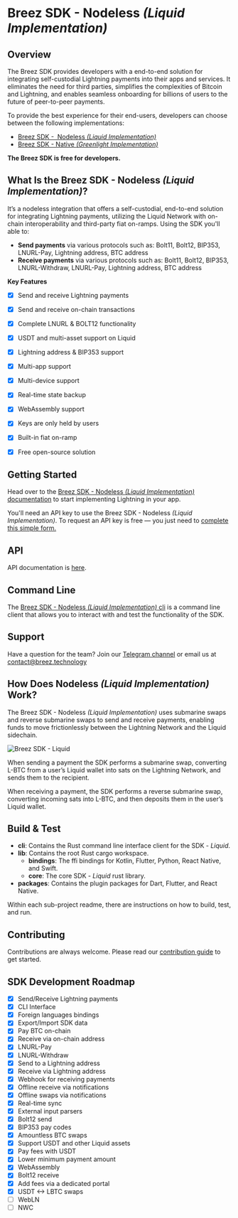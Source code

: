 # Breez SDK - Nodeless *(Liquid Implementation)*

## **Overview**

The Breez SDK provides developers with a end-to-end solution for integrating self-custodial Lightning payments into their apps and services. It eliminates the need for third parties, simplifies the complexities of Bitcoin and Lightning, and enables seamless onboarding for billions of users to the future of peer-to-peer payments.

To provide the best experience for their end-users, developers can choose between the following implementations:

- [Breez SDK -  Nodeless *(Liquid Implementation)*](https://sdk-doc-liquid.breez.technology/)
- [Breez SDK - Native *(Greenlight Implementation)*](https://sdk-doc.breez.technology/)

**The Breez SDK is free for developers.**

## **What Is the Breez SDK - Nodeless *(Liquid Implementation)*?**

It’s a nodeless integration that offers a self-custodial, end-to-end solution for integrating Lightning payments, utilizing the Liquid Network with on-chain interoperability and third-party fiat on-ramps. Using the SDK you'll able to:

- **Send payments** via various protocols such as: Bolt11, Bolt12, BIP353, LNURL-Pay, Lightning address, BTC address
- **Receive payments** via various protocols such as: Bolt11, Bolt12, BIP353, LNURL-Withdraw, LNURL-Pay, Lightning address, BTC address
  
**Key Features**

- [x] Send and receive Lightning payments 
- [x] Send and receive on-chain transactions 
- [x] Complete LNURL & BOLT12 functionality
- [x] USDT and multi-asset support on Liquid
- [x] Lightning address & BIP353 support 
- [x] Multi-app support
- [x] Multi-device support
- [x] Real-time state backup
- [x] WebAssembly support 
- [x] Keys are only held by users
- [x] Built-in fiat on-ramp
- [x] Free open-source solution


## Getting Started 

Head over to the [Breez SDK - Nodeless *(Liquid Implementation)* documentation](https://sdk-doc-liquid.breez.technology/) to start implementing Lightning in your app.

You'll need an API key to use the Breez SDK - Nodeless *(Liquid Implementation)*. To request an API key is free — you just need to [complete this simple form.](https://breez.technology/request-api-key/#contact-us-form-sdk)

## **API**

API documentation is [here](https://breez.github.io/breez-sdk-liquid/breez_sdk_liquid/).

## **Command Line**

The [Breez SDK - Nodeless *(Liquid Implementation)* cli](https://github.com/breez/breez-sdk-liquid/tree/main/cli) is a command line client that allows you to interact with and test the functionality of the SDK.

## **Support**

Have a question for the team? Join our [Telegram channel](https://t.me/breezsdk) or email us at [contact@breez.technology](mailto:contact@breez.technology) 

## How Does Nodeless *(Liquid Implementation)* Work?

The Breez SDK - Nodeless *(Liquid Implementation)* uses submarine swaps and reverse submarine swaps to send and receive payments, enabling funds to move frictionlessly between the Lightning Network and the Liquid sidechain.

![Breez SDK - Liquid](https://github.com/breez/breez-sdk-liquid-docs/raw/main/src/images/BreezSDK_Liquid.png)

When sending a payment the SDK performs a submarine swap, converting L-BTC from a user’s Liquid wallet into sats on the Lightning Network, and sends them to the recipient.

When receiving a payment, the SDK performs a reverse submarine swap, converting incoming sats into L-BTC, and then deposits them in the user’s Liquid wallet.

## **Build & Test**

- **cli**:  Contains the Rust command line interface client for the SDK - *Liquid*.
- **lib**: Contains the root Rust cargo workspace.
    - **bindings**: The ffi bindings for Kotlin, Flutter, Python, React Native, and Swift.
    - **core**: The core SDK - *Liquid* rust library.
- **packages**: Contains the plugin packages for Dart, Flutter, and React Native.

Within each sub-project readme, there are instructions on how to build, test, and run.

## **Contributing**

Contributions are always welcome. Please read our [contribution guide](CONTRIBUTING.md) to get started.

## **SDK Development Roadmap**

- [x]  Send/Receive Lightning payments
- [x]  CLI Interface
- [x]  Foreign languages bindings
- [x]  Export/Import SDK data
- [x]  Pay BTC on-chain
- [x]  Receive via on-chain address
- [x]  LNURL-Pay
- [x]  LNURL-Withdraw
- [x]  Send to a Lightning address
- [x]  Receive via Lightning address
- [x]  Webhook for receiving payments
- [x]  Offline receive via notifications
- [x]  Offline swaps via notifications
- [x]  Real-time sync
- [x]  External input parsers
- [x]  Bolt12 send
- [x]  BIP353 pay codes
- [x]  Amountless BTC swaps
- [x]  Support USDT and other Liquid assets
- [x]  Pay fees with USDT
- [x]  Lower minimum payment amount
- [x]  WebAssembly
- [x]  Bolt12 receive
- [x]  Add fees via a dedicated portal
- [x]  USDT <-> LBTC swaps
- [ ]  WebLN
- [ ]  NWC
